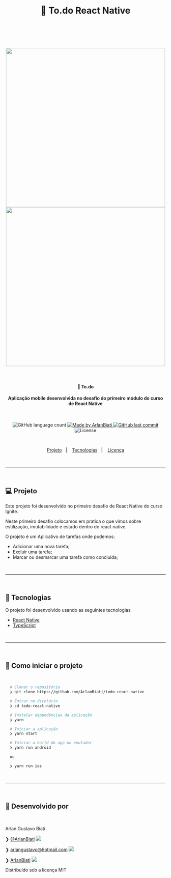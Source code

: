 <p>&nbsp;&nbsp;</p>

<h1 align="center">
	📝 To.do React Native
  <p>&nbsp;&nbsp;</p>
</h1>

<h1 align="center">
	<img style="height: 500px;" src="https://user-images.githubusercontent.com/43690080/133349454-35c7ed92-97bb-4947-99fb-d1c26bb9521f.png" />
	<img style="height: 500px;" src="https://user-images.githubusercontent.com/43690080/133349438-dd11c7ea-9a17-4fa4-a058-4f257b184c31.gif" />
</h1>

<p>&nbsp;&nbsp;</p>


<h4 align="center">
	📝 To.do
</h4>
<h4 align="center">
	Aplicação mobile desenvolvida no desafio do primeiro módulo do curso de React Native
</h4>

<p>&nbsp;&nbsp;</p>

<p align="center">
  <img alt="GitHub language count" src="https://img.shields.io/github/languages/count/ArlanBiati/nwl-starter">

  <a href="https://www.linkedin.com/in/arlan-biati/">
    <img alt="Made by ArlanBiati" src="https://img.shields.io/badge/made%20by-ArlanBiati-%2304D361">
  </a>

  <a href="https://github.com/ArlanBiati/Omnistack-11/commits/master">
    <img alt="GitHub last commit" src="https://img.shields.io/github/last-commit/ArlanBiati/nwl-starter">
  </a>

  <img alt="License" src="https://img.shields.io/badge/license-MIT-brightgreen">
<p>

<p>&nbsp;&nbsp;</p>

<p align="center">
  <a href="#-projeto">Projeto</a>&nbsp;&nbsp;&nbsp;|&nbsp;&nbsp;&nbsp;
  <a href="#-tecnologias">Tecnologias</a>&nbsp;&nbsp;&nbsp;|&nbsp;&nbsp;&nbsp;
  <a href="#memo-licença">Licença</a>
</p>

<p>&nbsp;&nbsp;</p>

---

<p>&nbsp;&nbsp;</p>

## 💻 Projeto

Este projeto foi desenvolvido no primeiro desafio de React Native do curso Ignite.

Neste primeiro desafio colocamos em pratica o que vimos sobre estilização, imutabilidade e estado dentro do react native.

O projeto é um Aplicativo de tarefas onde podemos:
  - Adicionar uma nova tarefa;
  - Excluir uma tarefa;
  - Marcar ou desmarcar uma tarefa como concluida;


<p>&nbsp;&nbsp;</p>

---

<p>&nbsp;&nbsp;</p>

## 🚀 Tecnologias

O projeto foi desenvolvido usando as seguintes tecnologias

- [React Native](https://reactnative.dev/)
- [TypeScript](https://www.typescriptlang.org/)
<p>&nbsp;&nbsp;</p>

---

<p>&nbsp;&nbsp;</p>

## 📂 Como iniciar o projeto

<p>&nbsp;&nbsp;</p>

```zsh
  # Clonar o repositório
  ❯ git clone https://github.com/ArlanBiati/todo-react-native

  # Entrar no diretório
  ❯ cd todo-react-native

  # Instalar dependências da aplicação
  ❯ yarn

  # Iniciar a aplicação
  ❯ yarn start

  # Iniciar a build do app no emulador
  ❯ yarn run android

  ou

  ❯ yarn run ios

```

<p>&nbsp;&nbsp;</p>

---

<p>&nbsp;&nbsp;</p>

## 📝 Desenvolvido por

<p>&nbsp;&nbsp;</p>

Arlan Gustavo Biati

❯ [@ArlanBiati](https://www.linkedin.com/in/arlan-biati-2b3512115/) <img src="https://user-images.githubusercontent.com/43690080/84064413-f0e6c480-a998-11ea-8d87-fa7e45653884.png">

❯ arlangustavo@hotmail.com  <img src="https://user-images.githubusercontent.com/43690080/84064502-1542a100-a999-11ea-8085-b751f54ea57a.png">

❯ [ArlanBiati](https://github.com/ArlanBiati/) <img src="https://user-images.githubusercontent.com/43690080/84064412-f04e2e00-a998-11ea-859c-50c4c05df79b.png">

Distribuído sob a licença MIT
